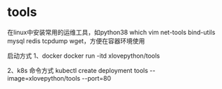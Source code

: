# tools
在linux中安装常用的运维工具，如python38 which vim net-tools bind-utils mysql redis tcpdump wget，方便在容器环境使用

启动方式
1、docker
docker run -itd xlovepython/tools

2、k8s 命令方式
kubectl create deployment tools --image=xlovepython/tools --port=80
